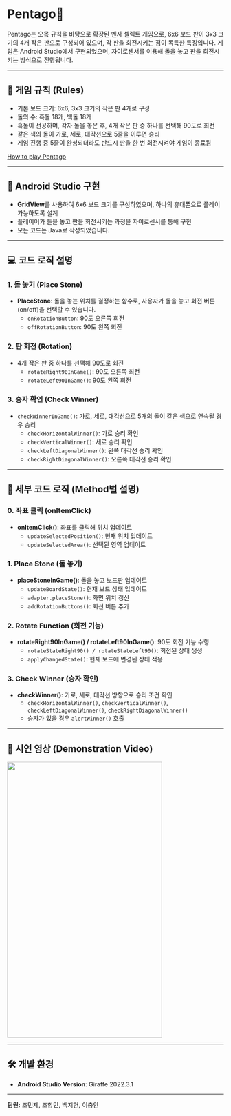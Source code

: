 # Pentago📱

Pentago는 오목 규칙을 바탕으로 확장된 멘사 셀렉트 게임으로, 6x6 보드 판이 3x3 크기의 4개 작은 판으로 구성되어 있으며, 각 판을 회전시키는 점이 독특한 특징입니다. 게임은 Android Studio에서 구현되었으며, 자이로센서를 이용해 돌을 놓고 판을 회전시키는 방식으로 진행됩니다.

---

## 📌 게임 규칙 (Rules)

- 기본 보드 크기: 6x6, 3x3 크기의 작은 판 4개로 구성
- 돌의 수: 흑돌 18개, 백돌 18개
- 흑돌이 선공하며, 각자 돌을 놓은 후, 4개 작은 판 중 하나를 선택해 90도로 회전
- 같은 색의 돌이 가로, 세로, 대각선으로 5줄을 이루면 승리
- 게임 진행 중 5줄이 완성되더라도 반드시 판을 한 번 회전시켜야 게임이 종료됨

[How to play Pentago](https://youtu.be/y0kBs4-DNe8?si=3p1jdFBd5fvtXh9S)

---

## 📱 Android Studio 구현

- **GridView**를 사용하여 6x6 보드 크기를 구성하였으며, 하나의 휴대폰으로 플레이 가능하도록 설계
- 플레이어가 돌을 놓고 판을 회전시키는 과정을 자이로센서를 통해 구현
- 모든 코드는 Java로 작성되었습니다.

---

## 💻 코드 로직 설명

### 1. 돌 놓기 (Place Stone)
- **PlaceStone**: 돌을 놓는 위치를 결정하는 함수로, 사용자가 돌을 놓고 회전 버튼(on/off)을 선택할 수 있습니다.
  - `onRotationButton`: 90도 오른쪽 회전
  - `offRotationButton`: 90도 왼쪽 회전

### 2. 판 회전 (Rotation)
- 4개 작은 판 중 하나를 선택해 90도로 회전
  - `rotateRight90InGame()`: 90도 오른쪽 회전
  - `rotateLeft90InGame()`: 90도 왼쪽 회전

### 3. 승자 확인 (Check Winner)
- `checkWinnerInGame()`: 가로, 세로, 대각선으로 5개의 돌이 같은 색으로 연속될 경우 승리
  - `checkHorizontalWinner()`: 가로 승리 확인
  - `checkVerticalWinner()`: 세로 승리 확인
  - `checkLeftDiagonalWinner()`: 왼쪽 대각선 승리 확인
  - `checkRightDiagonalWinner()`: 오른쪽 대각선 승리 확인

---

## 📐 세부 코드 로직 (Method별 설명)

### 0. 좌표 클릭 (onItemClick)
- **onItemClick()**: 좌표를 클릭해 위치 업데이트
  - `updateSelectedPosition()`: 현재 위치 업데이트
  - `updateSelectedArea()`: 선택된 영역 업데이트

### 1. Place Stone (돌 놓기)
- **placeStoneInGame()**: 돌을 놓고 보드판 업데이트
  - `updateBoardState()`: 현재 보드 상태 업데이트
  - `adapter.placeStone()`: 화면 위치 갱신
  - `addRotationButtons()`: 회전 버튼 추가

### 2. Rotate Function (회전 기능)
- **rotateRight90InGame() / rotateLeft90InGame()**: 90도 회전 기능 수행
  - `rotateStateRight90() / rotateStateLeft90()`: 회전된 상태 생성
  - `applyChangedState()`: 현재 보드에 변경된 상태 적용

### 3. Check Winner (승자 확인)
- **checkWinner()**: 가로, 세로, 대각선 방향으로 승리 조건 확인
  - `checkHorizontalWinner()`, `checkVerticalWinner()`, `checkLeftDiagonalWinner()`, `checkRightDiagonalWinner()`
  - 승자가 있을 경우 `alertWinner()` 호출

---

## 🎥 시연 영상 (Demonstration Video)

<img src="./Video/Pentago_Demonstration_Video.gif" width="360" height="640"/>

---

## 🛠️ 개발 환경

- **Android Studio Version**: Giraffe 2022.3.1

---

**팀원:** 조민제, 조항민, 백지헌, 이충안

